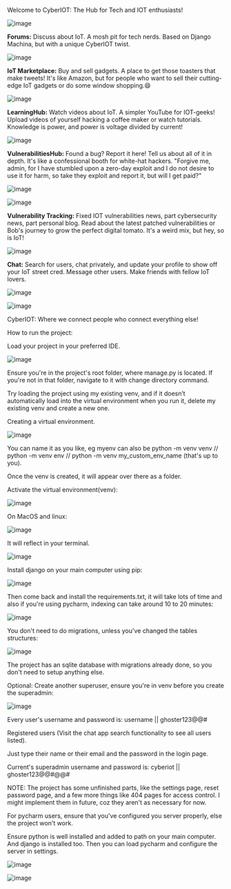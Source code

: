 Welcome to CyberIOT: The Hub for Tech and IOT enthusiasts!

![image](https://github.com/user-attachments/assets/0da19965-6640-4aad-8f9f-5f443d3e31bb)

**Forums:** Discuss about IoT. A mosh pit for tech nerds. Based on Django Machina, but with a unique CyberIOT twist.

![image](https://github.com/user-attachments/assets/96e0051e-a16f-4bc2-a5aa-11c2a59de634)

**IoT Marketplace:** Buy and sell gadgets. A place to get those toasters that make tweets! It's like Amazon, but for people who want to sell their cutting-edge IoT gadgets or do some window shopping.😄

![image](https://github.com/user-attachments/assets/10ba4f74-3a85-4118-9fb7-1131849fe679)

**LearningHub:** Watch videos about IoT. A simpler YouTube for IOT-geeks! Upload videos of yourself hacking a coffee maker or watch tutorials. Knowledge is power, and power is voltage divided by current!

![image](https://github.com/user-attachments/assets/18e9ec34-749e-4755-8dce-602e773a5ea5)

**VulnerabilitiesHub:** Found a bug? Report it here! Tell us about all of it in depth. It's like a confessional booth for white-hat hackers. "Forgive me, admin, for I have stumbled upon a zero-day exploit and I do not desire to use it for harm, so take they exploit and report it, but will I get paid?"

![image](https://github.com/user-attachments/assets/34c64e2e-0023-4616-8290-7f78ffe48979)

![image](https://github.com/user-attachments/assets/ee7f8590-fae2-46ce-9ede-f7a5d375b13f)

**Vulnerability Tracking:** Fixed IOT vulnerabilities news, part cybersecurity news, part personal blog. Read about the latest patched vulnerabilities or Bob's journey to grow the perfect digital tomato. It's a weird mix, but hey, so is IoT!

![image](https://github.com/user-attachments/assets/7bbbf659-87e9-484a-972a-120afd68d2c5)

**Chat:** Search for users, chat privately, and update your profile to show off your IoT street cred. Message other users. Make friends with fellow IoT lovers. 

![image](https://github.com/user-attachments/assets/4284c241-ca4f-4d27-95a8-a2152cd9047e)

![image](https://github.com/user-attachments/assets/1a1e97ee-84f1-495f-a09a-932c0d4fffa8)

CyberIOT: Where we connect people who connect everything else!

How to run the project:

Load your project in your preferred IDE.

![image](https://github.com/user-attachments/assets/34345679-550e-4800-b5d5-5e2fc875a23b)

Ensure you're in the project's root folder, where manage.py is located. If you're not in that folder, navigate to it with change directory command.

Try loading the project using my existing venv, and if it doesn’t automatically load into the virtual environment when you run it, delete my existing venv and create a new one.

Creating a virtual environment.

![image](https://github.com/user-attachments/assets/2d74c433-f3b5-4a2f-bd2b-9211dc864268)

You can name it as you like, eg myenv can also be python -m venv venv // python -m venv env // python -m venv my_custom_env_name (that's up to you).

Once the venv is created, it will appear over there as a folder. 

Activate the virtual environment(venv):

![image](https://github.com/user-attachments/assets/0c092e2d-4cc6-4db1-bb84-6fe357ea615c)

On MacOS and linux:

![image](https://github.com/user-attachments/assets/0ae198e2-9e41-4acd-9a3b-e36995254033)

It will reflect in your terminal.

![image](https://github.com/user-attachments/assets/55b443b6-dbdc-4811-a659-70e8ea0f06e0)

Install django on your main computer using pip:

![image](https://github.com/user-attachments/assets/7e9fe40a-729e-4a15-a071-5c3c303ee9be)

Then come back and install the requirements.txt, it will take lots of time and also if you're using pycharm, indexing can take around 10 to 20 minutes: 

![image](https://github.com/user-attachments/assets/7337d02b-dc9f-4655-a02c-9a62373b3e7e)

You don't need to do migrations, unless you've changed the tables structures:

![image](https://github.com/user-attachments/assets/25821ea9-a982-4237-af8f-64baef53d3c4)

The project has an sqlite database with migrations already done, so you don't need to setup anything else.

Optional: Create another superuser, ensure you're in venv before you create the superadmin:

![image](https://github.com/user-attachments/assets/3721d020-2315-4f2b-8145-fcdfef3c7e62)

Every user's username and password is: username || ghoster123@@#

Registered users (Visit the chat app search functionality to see all users listed).

Just type their name or their email and the password in the login page.

Current's superadmin username and password is: cyberiot || ghoster123@@#@@#

NOTE: The project has some unfinished parts, like the settings page, reset password page, and a few more things like 404 pages for access control. I might implement them in future, coz they aren't as necessary for now.

For pycharm users, ensure that you've configured you server properly, else the project won't work.

Ensure python is well installed and added to path on your main computer. And django is installed too. Then you can load pycharm and configure the server in settings. 

![image](https://github.com/user-attachments/assets/9c3cd3af-24d8-4b2a-a650-fdf16f7b31fd)

![image](https://github.com/user-attachments/assets/919466f2-31b8-460b-9377-50bedbb40c89)







